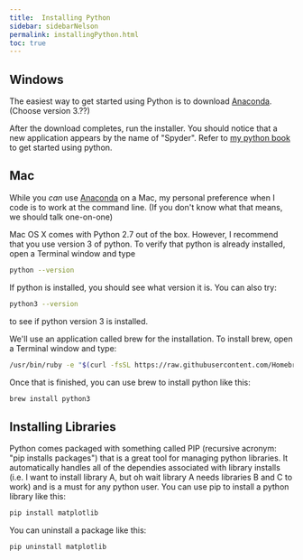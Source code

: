 ```yaml
---
title:  Installing Python
sidebar: sidebarNelson
permalink: installingPython.html
toc: true
---
```



## Windows 

The easiest way to get started using Python is to download
[Anaconda][anaconda].  (Choose version 3.??)

After the download completes, run the installer.  You should notice
that a new application appears by the name of "Spyder".
Refer to [my python book][pbook] to get started using python.

[pbook]: https://byuiphysics.github.io/pythonbook
[anaconda]:https://www.anaconda.com/products/individual
## Mac

While you _can_ use [Anaconda][anaconda] on a Mac, my personal preference when I code is to work at the command line. (If you don't know what that means, we should talk one-on-one)

Mac OS X comes with Python 2.7 out of the box.  However, I recommend that you use version 3 of python.  To verify that python is already installed, open a Terminal window and type 

```bash
python --version
```

If python is installed, you should see what version it is.  You can also try:

```bash
python3 --version
```

to see if python version 3 is installed.

We'll use an application called brew for the installation.  To install brew, open a Terminal window and type:

```bash
/usr/bin/ruby -e "$(curl -fsSL https://raw.githubusercontent.com/Homebrew/install/master/install)"
```

Once that is finished, you can use brew to install python like this:

```bash
brew install python3
```



## Installing Libraries

Python comes packaged with something called PIP (recursive acronym:
"pip installs packages") that is a great tool for managing python
libraries.  It automatically handles all of the dependies associated
with library installs (i.e. I want to install library A, but oh wait
library A needs libraries B and C to work) and is a must for any
python user.  You can use pip to install a python library like this:

```bash
pip install matplotlib
```

You can uninstall a package like this:

```bash
pip uninstall matplotlib
```
